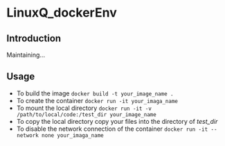 # LinuxQ_dockerEnv
## Introduction
Maintaining...
## Usage
- To build the image
`docker build -t your_image_name .`
- To create the container
`docker run -it your_imaga_name`
- To mount the local directory
`docker run -it -v /path/to/local/code:/test_dir your_image_name`
- To copy the local directory
copy your files into the directory of *test_dir*
- To disable the network connection of the container
`docker run -it --network none your_imaga_name`

